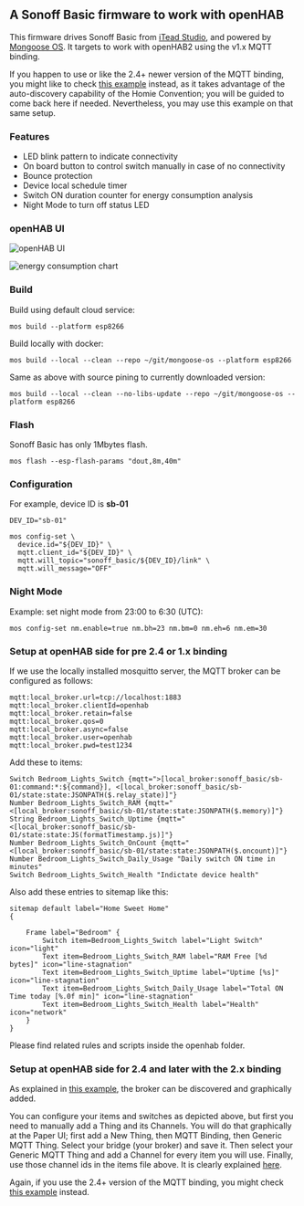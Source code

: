 ## A Sonoff Basic firmware to work with openHAB

This firmware drives Sonoff Basic from [iTead Studio](https://www.itead.cc/),
and powered by [Mongoose OS](https://mongoose-os.com/).
It targets to work with openHAB2 using the v1.x MQTT binding.

If you happen to use or like the 2.4+ newer version of the MQTT binding, you might like to check
[this example](https://github.com/mongoose-os-apps/sonoff-basic-openhab2) instead, as it takes advantage of the auto-discovery capability of the Homie Convention; you will be guided to come back here if needed. Nevertheless, you may use this example on that same setup.

### Features

* LED blink pattern to indicate connectivity
* On board button to control switch manually in case of no connectivity
* Bounce protection
* Device local schedule timer
* Switch ON duration counter for energy consumption analysis
* Night Mode to turn off status LED

### openHAB UI

![openHAB UI](https://raw.githubusercontent.com/mongoose-os-apps/sonoff-basic-openhab/master/openhab/sonoff-basic-ui.png "openHAB for Android")

![energy consumption chart](https://raw.githubusercontent.com/mongoose-os-apps/sonoff-basic-openhab/master/openhab/energy-chart.png "energy consumption chart")

### Build

Build using default cloud service:

    mos build --platform esp8266

Build locally with docker:

	mos build --local --clean --repo ~/git/mongoose-os --platform esp8266

Same as above with source pining to currently downloaded version:

	mos build --local --clean --no-libs-update --repo ~/git/mongoose-os --platform esp8266

### Flash

Sonoff Basic has only 1Mbytes flash.

	mos flash --esp-flash-params "dout,8m,40m"

### Configuration

For example, device ID is **sb-01**

```
DEV_ID="sb-01"

mos config-set \
  device.id="${DEV_ID}" \
  mqtt.client_id="${DEV_ID}" \
  mqtt.will_topic="sonoff_basic/${DEV_ID}/link" \
  mqtt.will_message="OFF"

```

### Night Mode

Example: set night mode from 23:00 to 6:30 (UTC):
    
	mos config-set nm.enable=true nm.bh=23 nm.bm=0 nm.eh=6 nm.em=30


### Setup at openHAB side for pre 2.4 or 1.x binding

If we use the locally installed mosquitto server, the MQTT broker can be configured as follows:

```
mqtt:local_broker.url=tcp://localhost:1883
mqtt:local_broker.clientId=openhab
mqtt:local_broker.retain=false
mqtt:local_broker.qos=0
mqtt:local_broker.async=false
mqtt:local_broker.user=openhab
mqtt:local_broker.pwd=test1234

```

Add these to items:

```
Switch Bedroom_Lights_Switch {mqtt=">[local_broker:sonoff_basic/sb-01:command:*:${command}], <[local_broker:sonoff_basic/sb-01/state:state:JSONPATH($.relay_state)]"}
Number Bedroom_Lights_Switch_RAM {mqtt="<[local_broker:sonoff_basic/sb-01/state:state:JSONPATH($.memory)]"}
String Bedroom_Lights_Switch_Uptime {mqtt="<[local_broker:sonoff_basic/sb-01/state:state:JS(formatTimestamp.js)]"}
Number Bedroom_Lights_Switch_OnCount {mqtt="<[local_broker:sonoff_basic/sb-01/state:state:JSONPATH($.oncount)]"}
Number Bedroom_Lights_Switch_Daily_Usage "Daily switch ON time in minutes"
Switch Bedroom_Lights_Switch_Health "Indictate device health"
```

Also add these entries to sitemap like this:

```
sitemap default label="Home Sweet Home"
{

	Frame label="Bedroom" {
		Switch item=Bedroom_Lights_Switch label="Light Switch" icon="light"
		Text item=Bedroom_Lights_Switch_RAM label="RAM Free [%d bytes]" icon="line-stagnation"
		Text item=Bedroom_Lights_Switch_Uptime label="Uptime [%s]" icon="line-stagnation"
		Text item=Bedroom_Lights_Switch_Daily_Usage label="Total ON Time today [%.0f min]" icon="line-stagnation"
		Text item=Bedroom_Lights_Switch_Health label="Health" icon="network"
	}
}
```

Please find related rules and scripts inside the openhab folder.

### Setup at openHAB side for 2.4 and later with the 2.x binding

As explained in [this example](https://github.com/mongoose-os-apps/sonoff-basic-openhab2), the broker can be discovered and graphically added.

You can configure your items and switches as depicted above, but first you need to manually add a Thing and its Channels. You will do that graphically at the Paper UI; first add a New Thing, then MQTT Binding, then Generic MQTT Thing. Select your bridge (your broker) and save it. Then select your Generic MQTT Thing and add a Channel for every item you will use.
Finally, use those channel ids in the items file above.
It is clearly explained [here](https://community.openhab.org/t/migrating-mqtt1-items-to-mqtt2-4-items/60502).

Again, if you use the 2.4+ version of the MQTT binding, you might check [this example](https://github.com/mongoose-os-apps/sonoff-basic-openhab2) instead.
